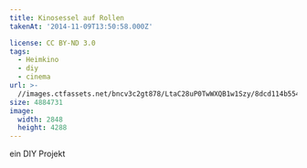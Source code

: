 ```yaml
---
title: Kinosessel auf Rollen
takenAt: '2014-11-09T13:50:58.000Z'

license: CC BY-ND 3.0
tags:
  - Heimkino
  - diy
  - cinema
url: >-
  //images.ctfassets.net/bncv3c2gt878/LtaC28uP0TwWXQB1w1Szy/8dcd114b554bfd7c6ece948bd28dc1e1/kinosessel-auf-rollen_15724114956_o
size: 4884731
image:
  width: 2848
  height: 4288
---
```


ein DIY Projekt
